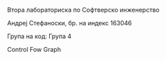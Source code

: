 Втора лабораториска по Софтверско инженерство

Андреј Стефаноски, бр. на индекс 163046

Група на код:
Група 4

Control Fow Graph
